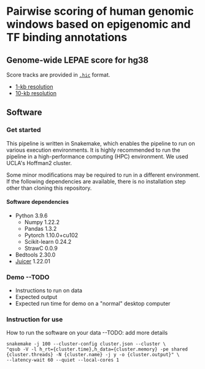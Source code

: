 # Pairwise scoring of human genomic windows based on epigenomic and TF binding annotations

## Genome-wide LEPAE score for hg38
Score tracks are provided in [`.hic`](https://genome.ucsc.edu/goldenPath/help/hic.html) format.
- [1-kb resolution](https://public.hoffman2.idre.ucla.edu/ernst/R0RG6/LEPAE/prediction_min1000_max100000_window1000_070422.hic)
- [10-kb resolution](https://public.hoffman2.idre.ucla.edu/ernst/R0RG6/LEPAE/prediction_min10000_max1000000_window10000_070422.hic)

## Software

### Get started
This pipeline is written in Snakemake, which enables the pipeline to run on various execution environments. It is highly recommended to run the pipeline in a high-performance computing (HPC) environment. We used UCLA's Hoffman2 cluster. 

Some minor modifications may be required to run in a different environment. If the following dependencies are available, there is no installation step other than cloning this repository.

#### Software dependencies
- Python 3.9.6
  - Numpy 1.22.2
  - Pandas 1.3.2
  - Pytorch 1.10.0+cu102
  - Scikit-learn 0.24.2
  - StrawC 0.0.9
- Bedtools 2.30.0
- [Juicer](https://github.com/aidenlab/juicer/wiki/Pre) 1.22.01

### Demo --TODO
- Instructions to run on data
- Expected output
- Expected run time for demo on a "normal" desktop computer

### Instruction for use 
How to run the software on your data --TODO: add more details
  ```
  snakemake -j 100 --cluster-config cluster.json --cluster \
  "qsub -V -l h_rt={cluster.time},h_data={cluster.memory} -pe shared {cluster.threads} -N {cluster.name} -j y -o {cluster.output}" \
  --latency-wait 60 --quiet --local-cores 1
  ```
